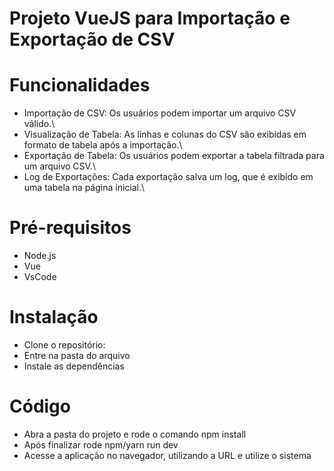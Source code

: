 # Projeto VueJS para Importação e Exportação de CSV

# Funcionalidades
- Importação de CSV: Os usuários podem importar um arquivo CSV válido.\
- Visualização de Tabela: As linhas e colunas do CSV são exibidas em formato de tabela após a importação.\
- Exportação de Tabela: Os usuários podem exportar a tabela filtrada para um arquivo CSV.\
- Log de Exportações: Cada exportação salva um log, que é exibido em uma tabela na página inicial.\

# Pré-requisitos
- Node.js 
- Vue 
- VsCode

# Instalação
- Clone o repositório:
- Entre na pasta do arquivo
- Instale as dependências

# Código
- Abra a pasta do projeto e rode o comando npm install
- Após finalizar rode npm/yarn run dev
- Acesse a aplicação no navegador, utilizando a URL e utilize o sistema
